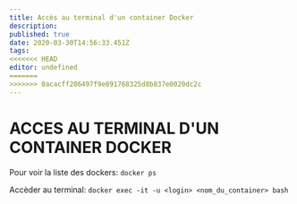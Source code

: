 ```yaml
---
title: Accès au terminal d'un container Docker
description: 
published: true
date: 2020-03-30T14:56:33.451Z
tags: 
<<<<<<< HEAD
editor: undefined
=======
>>>>>>> 0acacff286497f9e891768325d8b837e0020dc2c
---
```


# ACCES AU TERMINAL D'UN CONTAINER DOCKER

Pour voir la liste des dockers:
`docker ps`

Accèder au terminal:
`docker exec -it -u <login> <nom_du_container> bash`
